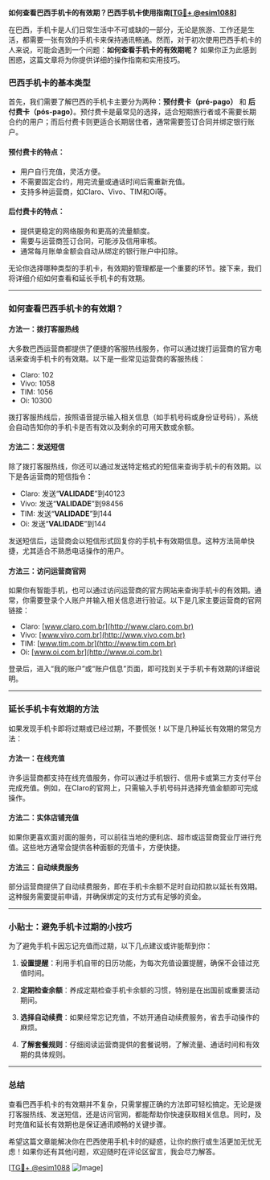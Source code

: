 **如何查看巴西手机卡的有效期？巴西手机卡使用指南[[TG💪+ @esim1088](https://t.me/s/esim1088)]**

在巴西，手机卡是人们日常生活中不可或缺的一部分，无论是旅游、工作还是生活，都需要一张有效的手机卡来保持通讯畅通。然而，对于初次使用巴西手机卡的人来说，可能会遇到一个问题：**如何查看手机卡的有效期呢？** 如果你正为此感到困惑，这篇文章将为你提供详细的操作指南和实用技巧。

### 巴西手机卡的基本类型

首先，我们需要了解巴西的手机卡主要分为两种：**预付费卡（pré-pago）** 和 **后付费卡（pós-pago）**。预付费卡是最常见的选择，适合短期旅行者或不需要长期合约的用户；而后付费卡则更适合长期居住者，通常需要签订合同并绑定银行账户。

#### 预付费卡的特点：
- 用户自行充值，灵活方便。
- 不需要固定合约，用完流量或通话时间后需重新充值。
- 支持多种运营商，如Claro、Vivo、TIM和Oi等。

#### 后付费卡的特点：
- 提供更稳定的网络服务和更高的流量额度。
- 需要与运营商签订合同，可能涉及信用审核。
- 通常每月账单金额会自动从绑定的银行账户中扣除。

无论你选择哪种类型的手机卡，有效期的管理都是一个重要的环节。接下来，我们将详细介绍如何查看和延长手机卡的有效期。

---

### 如何查看巴西手机卡的有效期？

#### 方法一：拨打客服热线
大多数巴西运营商都提供了便捷的客服热线服务，你可以通过拨打运营商的官方电话来查询手机卡的有效期。以下是一些常见运营商的客服热线：

- Claro: 102
- Vivo: 1058
- TIM: 1056
- Oi: 10300

拨打客服热线后，按照语音提示输入相关信息（如手机号码或身份证号码），系统会自动告知你的手机卡是否有效以及剩余的可用天数或余额。

#### 方法二：发送短信
除了拨打客服热线，你还可以通过发送特定格式的短信来查询手机卡的有效期。以下是各运营商的短信指令：

- Claro: 发送“**VALIDADE**”到40123
- Vivo: 发送“**VALIDADE**”到98456
- TIM: 发送“**VALIDADE**”到144
- Oi: 发送“**VALIDADE**”到144

发送短信后，运营商会以短信形式回复你的手机卡有效期信息。这种方法简单快捷，尤其适合不熟悉电话操作的用户。

#### 方法三：访问运营商官网
如果你有智能手机，也可以通过访问运营商的官方网站来查询手机卡的有效期。通常，你需要登录个人账户并输入相关信息进行验证。以下是几家主要运营商的官网链接：

- Claro: [www.claro.com.br](http://www.claro.com.br)
- Vivo: [www.vivo.com.br](http://www.vivo.com.br)
- TIM: [www.tim.com.br](http://www.tim.com.br)
- Oi: [www.oi.com.br](http://www.oi.com.br)

登录后，进入“我的账户”或“账户信息”页面，即可找到关于手机卡有效期的详细说明。

---

### 延长手机卡有效期的方法

如果发现手机卡即将过期或已经过期，不要慌张！以下是几种延长有效期的常见方法：

#### 方法一：在线充值
许多运营商都支持在线充值服务，你可以通过手机银行、信用卡或第三方支付平台完成充值。例如，在Claro的官网上，只需输入手机号码并选择充值金额即可完成操作。

#### 方法二：实体店铺充值
如果你更喜欢面对面的服务，可以前往当地的便利店、超市或运营商营业厅进行充值。这些地方通常会提供各种面额的充值卡，方便快捷。

#### 方法三：自动续费服务
部分运营商提供了自动续费服务，即在手机卡余额不足时自动扣款以延长有效期。这种服务需要提前申请，并确保绑定的支付方式有足够的资金。

---

### 小贴士：避免手机卡过期的小技巧

为了避免手机卡因忘记充值而过期，以下几点建议或许能帮到你：

1. **设置提醒**：利用手机自带的日历功能，为每次充值设置提醒，确保不会错过充值时间。
   
2. **定期检查余额**：养成定期检查手机卡余额的习惯，特别是在出国前或重要活动期间。

3. **选择自动续费**：如果经常忘记充值，不妨开通自动续费服务，省去手动操作的麻烦。

4. **了解套餐规则**：仔细阅读运营商提供的套餐说明，了解流量、通话时间和有效期的具体规则。

---

### 总结

查看巴西手机卡的有效期并不复杂，只需掌握正确的方法即可轻松搞定。无论是拨打客服热线、发送短信，还是访问官网，都能帮助你快速获取相关信息。同时，及时充值和延长有效期也是保证通讯顺畅的关键步骤。

希望这篇文章能解决你在巴西使用手机卡时的疑惑，让你的旅行或生活更加无忧无虑！如果你还有其他问题，欢迎随时在评论区留言，我会尽力解答。

[[TG💪+ @esim1088](https://t.me/s/esim1088) ![Image](https://i.postimg.cc/4NQfJmqS/Snipaste-2025-05-13-00-14-12.png)]